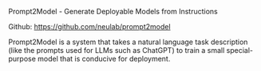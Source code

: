 Prompt2Model - Generate Deployable Models from Instructions

Github: https://github.com/neulab/prompt2model

Prompt2Model is a system that takes a natural language task description (like the prompts used for LLMs such as ChatGPT) to train a small special-purpose model that is conducive for deployment.
